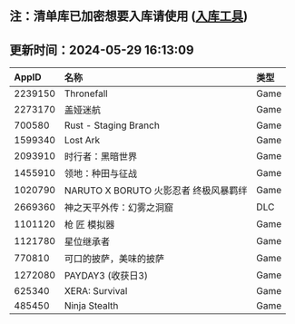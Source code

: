 ## 注：清单库已加密想要入库请使用 ([入库工具](https://github.com/BlankTMing/ManifestAutoUpdate/releases))

## 更新时间：2024-05-29 16:13:09
| AppID | 名称 | 类型  |
| :-------------------- | :----------------------------- | :----------- |
| 2239150 | Thronefall| Game |
| 2273170 | 盖娅迷航| Game |
| 700580 | Rust - Staging Branch| Game |
| 1599340 | Lost Ark| Game |
| 2093910 | 时行者：黑暗世界| Game |
| 1455910 | 领地：种田与征战| Game |
| 1020790 | NARUTO X BORUTO 火影忍者 终极风暴羁绊| Game |
| 2669360 | 神之天平外传：幻雾之洞窟| DLC |
| 1101120 | 枪 匠 模拟器| Game |
| 1121780 | 星位继承者| Game |
| 770810 | 可口的披萨，美味的披萨| Game |
| 1272080 | PAYDAY3 (收获日3)  | Game |
| 625340 | XERA: Survival| Game |
| 485450 | Ninja Stealth| Game |
